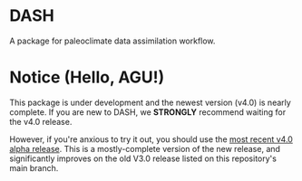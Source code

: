 # DASH
A package for paleoclimate data assimilation workflow.

# **Notice** (Hello, AGU!)
This package is under development and the newest version (v4.0) is nearly complete. If you are new to DASH, we **STRONGLY** recommend waiting for the v4.0 release. 

However, if you're anxious to try it out, you should use the [most recent v4.0 alpha release](https://github.com/JonKing93/DASH/releases/tag/v4.0.0-alpha-5.0.6). This is a mostly-complete version of the new release, and significantly improves on the old V3.0 release listed on this repository's main branch.
